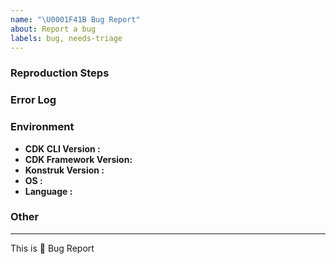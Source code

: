 ```yaml
---
name: "\U0001F41B Bug Report"
about: Report a bug
labels: bug, needs-triage
---
```


<!--
description of the bug:
-->




### Reproduction Steps

<!--
minimal amount of code that causes the bug (if possible) or a reference:
-->




### Error Log

<!--
what is the error message you are seeing?
-->




### Environment

  - **CDK CLI Version      :**
  - **CDK Framework Version:**
  - **Konstruk Version     :**
  - **OS                   :**
  - **Language             :**

### Other

<!-- e.g. detailed explanation, stacktraces, related issues, suggestions on how to fix, links for us to have context, eg. associated pull-request, stackoverflow, gitter, etc -->




--- 

This is :bug: Bug Report
